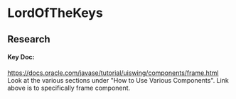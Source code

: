 # LordOfTheKeys

## Research

#### Key Doc:
https://docs.oracle.com/javase/tutorial/uiswing/components/frame.html
Look at the various sections under "How to Use Various Components". Link above is to specifically frame component.
